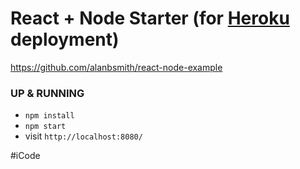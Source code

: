 # React + Node Starter (for [Heroku](https://www.heroku.com/) deployment)

https://github.com/alanbsmith/react-node-example

### UP & RUNNING
* `npm install`
* `npm start`
* visit `http://localhost:8080/`

#iCode
